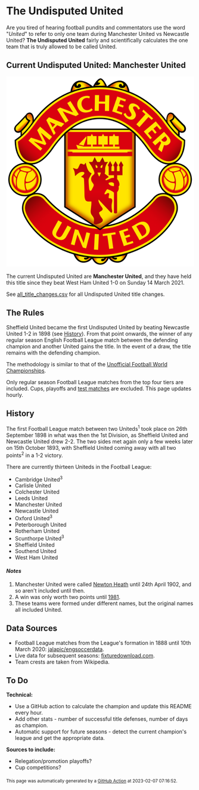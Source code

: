 # The Undisputed United

Are you tired of hearing football pundits and commentators use the word "_United_" to refer to only one team during Manchester United vs Newcastle United? **The Undisputed United** fairly and scientifically calculates the one team that is truly allowed to be called United.



## Current Undisputed United: Manchester United

<p align="center">
  <img src="images/Manchester_United.svg" />
</p>

The current Undisputed United are **Manchester United**, and they have held this title since they beat West Ham United 1-0 on Sunday 14 March 2021.

See [all_title_changes.csv](all_title_changes.csv) for all Undisputed United title changes.



## The Rules

Sheffield United became the first Undisputed United by beating Newcastle United 1-2 in 1898 (see [History](#history)). From that point onwards, the winner of any regular season English Football League match between the defending champion and another United gains the title. In the event of a draw, the title remains with the defending champion.

The methodology is similar to that of the [Unofficial Football World Championships](https://en.wikipedia.org/wiki/Unofficial_Football_World_Championships).

Only regular season Football League matches from the top four tiers are included. Cups, playoffs and [test matches](https://en.wikipedia.org/wiki/Football_League_test_matches) are excluded. This page updates hourly.



## History
The first Football League match between two Uniteds<sup>1</sup> took place on 26th September 1898 in what was then the 1st Division, as Sheffield United and Newcastle United drew 2-2. The two sides met again only a few weeks later on 15th October 1893, with Sheffield United coming away with all two points<sup>2</sup> in a 1-2 victory.

There are currently thirteen Uniteds in the Football League:
 - Cambridge United<sup>3</sup>
 - Carlisle United
 - Colchester United
 - Leeds United
 - Manchester United
 - Newcastle United
 - Oxford United<sup>3</sup>
 - Peterborough United
 - Rotherham United
 - Scunthorpe United<sup>3</sup>
 - Sheffield United
 - Southend United
 - West Ham United


#### _Notes_
1. Manchester United were called [Newton Heath](https://en.wikipedia.org/wiki/History_of_Manchester_United_F.C._(1878%E2%80%931945)) until 24th April 1902, and so aren't included until then.
2. A win was only worth two points until [1981](https://en.wikipedia.org/wiki/Three_points_for_a_win#:~:text=It%20was%20introduced%20in%20England,as%20most%20national%20football%20leagues.).
3. These teams were formed under different names, but the original names all included United.



## Data Sources

 - Football League matches from the League's formation in 1888 until 10th March 2020: [jalapic/engsoccerdata](https://github.com/jalapic/engsoccerdata).
 - Live data for subsequent seasons: [fixturedownload.com](https://fixturedownload.com).
 - Team crests are taken from Wikipedia.



## To Do
**Technical:**
 - Use a GitHub action to calculate the champion and update this README every hour.
 - Add other stats - number of successful title defenses, number of days as champion.
 - Automatic support for future seasons - detect the current champion's league and get the appropriate data.

**Sources to include:**
 - Relegation/promotion playoffs? 
 - Cup competitions?



<sub>This page was automatically generated by a [GitHub Action](.github/workflows/run.yml) at 2023-02-07 07:16:52.</sub>
